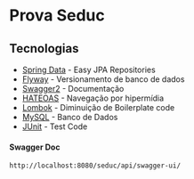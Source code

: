 # Prova Seduc

## Tecnologias

- [Spring Data](https://spring.io/projects/spring-data-jpa) - Easy JPA Repositories
- [Flyway](https://flywaydb.org/) - Versionamento de banco de dados
- [Swagger2](https://swagger.io/) - Documentação
- [HATEOAS](https://spring.io/projects/spring-hateoas) - Navegação por hipermídia
- [Lombok](https://projectlombok.org/) - Diminuição de Boilerplate code
- [MySQL](https://www.mysql.com/) - Banco de Dados
- [JUnit](https://junit.org/junit5/) - Test Code

#### Swagger Doc
    http://localhost:8080/seduc/api/swagger-ui/